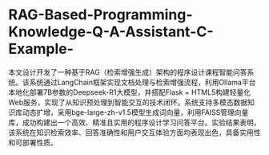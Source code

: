 # RAG-Based-Programming-Knowledge-Q-A-Assistant-C-Example-
本文设计开发了一种基于RAG（检索增强生成）架构的程序设计课程智能问答系统。该系统通过LangChain框架实现文档处理与检索增强流程，利用Ollama平台本地化部署7B参数的Deepseek-R1大模型，并搭配Flask + HTML5构建轻量化Web服务，实现了从知识预处理到智能交互的技术闭环。系统支持多模态数据知识库动态扩增，采用bge-large-zh-v1.5模型生成词向量，利用FAISS管理向量库，成功构建出一个高效、精准且实用的程序设计学习问答平台。实验结果表明，该系统在知识检索效率、回答准确性和用户交互体验方面均表现出色，具备实用性和可部署性质。
